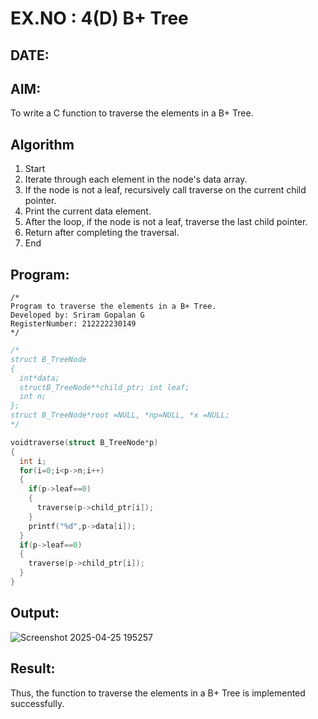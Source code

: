 # EX.NO : 4(D) B+ Tree
## DATE:
## AIM:
To write a C function to traverse the elements in a B+ Tree.

## Algorithm
1. Start 
2. Iterate through each element in the node's data array. 
3. If the node is not a leaf, recursively call traverse on the current child pointer. 
4. Print the current data element. 
5. After the loop, if the node is not a leaf, traverse the last child pointer. 
6. Return after completing the traversal. 
7. End 

## Program:
```
/*
Program to traverse the elements in a B+ Tree.
Developed by: Sriram Gopalan G
RegisterNumber: 212222230149
*/
```
```c
/*
struct B_TreeNode
{
  int*data;
  structB_TreeNode**child_ptr; int leaf;
  int n;
};
struct B_TreeNode*root =NULL, *np=NULL, *x =NULL;
*/

voidtraverse(struct B_TreeNode*p)
{
  int i;
  for(i=0;i<p->n;i++)
  {
    if(p->leaf==0)
    {
      traverse(p->child_ptr[i]);
    }
    printf("%d",p->data[i]);
  }
  if(p->leaf==0)
  {
    traverse(p->child_ptr[i]);
  }
}
```
## Output:

![Screenshot 2025-04-25 195257](https://github.com/user-attachments/assets/c90fc149-727e-40b7-ab34-c067ba92f34c)


## Result:
Thus, the function to traverse the elements in a B+ Tree is implemented successfully.
